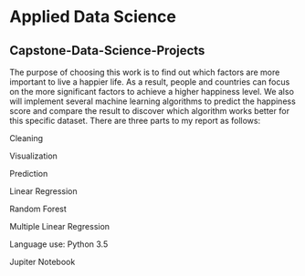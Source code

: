 
# Applied Data Science
## Capstone-Data-Science-Projects
The purpose of choosing this work is to find out which factors are more important to live a happier life. As a result, people and countries can focus on the more significant factors to achieve a higher happiness level. We also will implement several machine learning algorithms to predict the happiness score and compare the result to discover which algorithm works better for this specific dataset.
There are three parts to my report as follows:

Cleaning

Visualization

Prediction

Linear Regression

Random Forest

Multiple Linear Regression

Language use: Python 3.5

Jupiter Notebook
